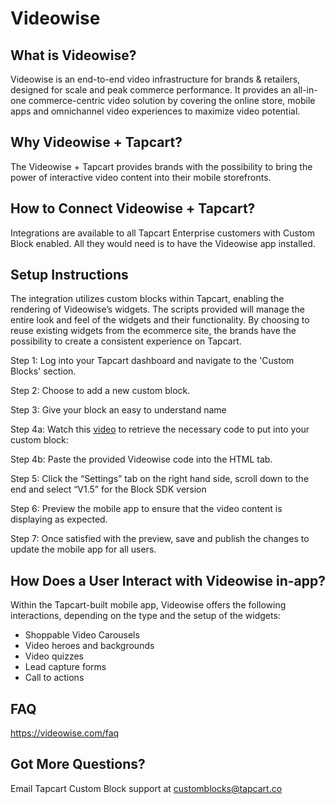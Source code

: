 # Videowise

## What is Videowise?
Videowise is an end-to-end video infrastructure for brands & retailers, designed for scale and peak commerce performance.
It provides an all-in-one commerce-centric video solution by covering the online store, mobile apps and omnichannel video experiences to maximize video potential.

## Why Videowise + Tapcart? 
The Videowise + Tapcart provides brands with the possibility to bring the power of interactive video content into their mobile storefronts.

## How to Connect Videowise + Tapcart? 
Integrations are available to all Tapcart Enterprise customers with Custom Block enabled. All they would need is to have the Videowise app installed.

## Setup Instructions
The integration utilizes custom blocks within Tapcart, enabling the rendering of Videowise’s widgets. The scripts provided will manage the entire look and feel of the widgets and their functionality. By choosing to reuse existing widgets from the ecommerce site, the brands have the possibility to create a consistent experience on Tapcart.

Step 1: Log into your Tapcart dashboard and navigate to the 'Custom Blocks' section.

Step 2: Choose to add a new custom block.

Step 3: Give your block an easy to understand name

Step 4a: Watch this [video](https://www.loom.com/share/80f5031a9ba4425c975a1f184c598150?sid=288c0b60-ca44-4d40-8eb5-3171b6b35bf2) to retrieve the necessary code to put into your custom block:


Step 4b: Paste the provided Videowise code into the HTML tab.

Step 5: Click the “Settings” tab on the right hand side, scroll down to the end and select “V1.5” for the Block SDK version

Step 6: Preview the mobile app to ensure that the video content is displaying as expected. 

Step 7: Once satisfied with the preview, save and publish the changes to update the mobile app for all users.

## How Does a User Interact with Videowise in-app?
Within the Tapcart-built mobile app, Videowise offers the following interactions, depending on the type and the setup of the widgets:

- Shoppable Video Carousels
- Video heroes and backgrounds
- Video quizzes
- Lead capture forms
- Call to actions

## FAQ
https://videowise.com/faq

## Got More Questions? 
Email Tapcart Custom Block support at customblocks@tapcart.co